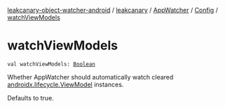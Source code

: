 [leakcanary-object-watcher-android](../../../index.md) / [leakcanary](../../index.md) / [AppWatcher](../index.md) / [Config](index.md) / [watchViewModels](./watch-view-models.md)

# watchViewModels

`val watchViewModels: `[`Boolean`](https://kotlinlang.org/api/latest/jvm/stdlib/kotlin/-boolean/index.html)

Whether AppWatcher should automatically watch cleared [androidx.lifecycle.ViewModel](#)
instances.

Defaults to true.

